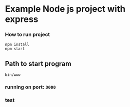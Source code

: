 # Example Node js project with express

### How to run project
```
npm install
npm start
```

## Path to start program 
```
bin/www
```
### running on port: `3000`

### test

